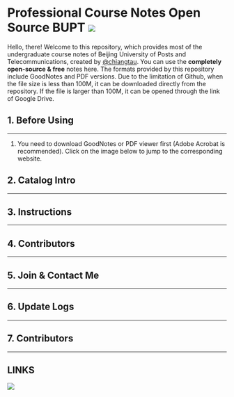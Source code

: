 # **Professional Course Notes Open Source BUPT**  [![](https://img.shields.io/badge/license-MIT-brightgreen)](https://github.com/chiangtau/Professional-Course-Notes-Open-Source-BUPT/blob/main/LICENSE) 

Hello, there! Welcome to this repository, which provides most of the undergraduate course notes of Beijing University of Posts and Telecommunications, created by [@chiangtau](https://github.com/chiangtau). You can use the **completely open-source & free** notes here. The formats provided by this repository include GoodNotes and PDF versions. Due to the limitation of Github, when the file size is less than 100M, it can be downloaded directly from the repository. If the file is larger than 100M, it can be opened through the link of Google Drive.

## **1. Before Using**
-------------
1. You need to download GoodNotes or PDF viewer first (Adobe Acrobat is recommended). Click on the image below to jump to the corresponding website.

## **2. Catalog Intro**
-------------

## **3. Instructions**
-------------

## **4. Contributors**
-------------

## **5. Join & Contact Me**
-------------

## **6. Update Logs**
-------------

## **7. Contributors**
-------------
## **LINKS**
[![](https://github.com/chiangtau/Professional-Course-Notes-Open-Source-BUPT/blob/main/src/GoodNotes.png)](https://www.goodnotes.com/)
